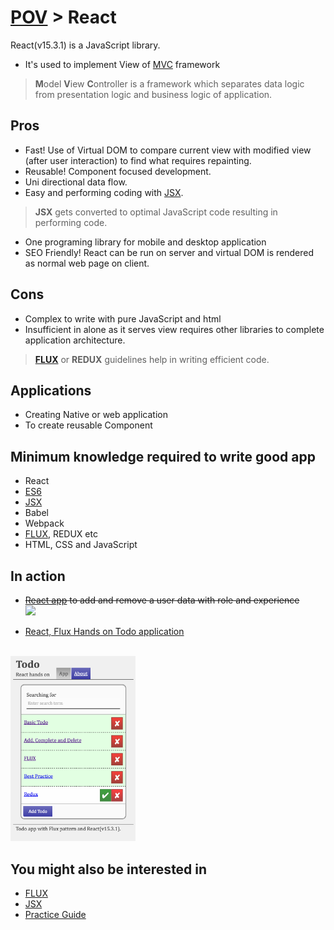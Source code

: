 # <a href='./../readme.md'>POV</a> > React

React(v15.3.1) is a JavaScript library.

* It's used to implement View of <a href='./../mvc/readme.md'>MVC</a> framework

> **M**odel **V**iew **C**ontroller is a framework which separates data logic from presentation logic and business logic of application.

## Pros

* Fast! Use of Virtual DOM to compare current view with modified view (after user interaction) to find what requires repainting.
* Reusable! Component focused development.
* Uni directional data flow.
* Easy and performing coding with <a href='./../jsx/readme.md'>JSX</a>.

> **JSX** gets converted to optimal JavaScript code resulting in performing code.

* One programing library for mobile and desktop application
* SEO Friendly! React can be run on server and virtual DOM is rendered as normal web page on client.

## Cons

* Complex to write with pure JavaScript and html
* Insufficient in alone as it serves view requires other libraries to complete application architecture.

> **<a href='./../flux/readme.md'>FLUX</a>** or **REDUX** guidelines help in writing efficient code.

## Applications

* Creating Native or web application
* To create reusable Component

## Minimum knowledge required to write good app

* React
* <a href='./../es6/readme.md'>ES6</a>
* <a href='./../jsx/readme.md'>JSX</a>
* Babel
* Webpack
* <a href='./../flux/readme.md'>FLUX</a>, REDUX etc
* HTML, CSS and JavaScript


## In action

- <del> 
  <a href='https://github.com/vkum29/react-dev-list'>React app</a> to add and remove a user data with role and experience
  <br/>
  <a href='https://github.com/vkum29/react-dev-list'>
    <img src='https://github.com/vkum29/react-dev-list/blob/master/app-snapshot.png' width=200px/>
  </a>
</del>

- <a href='https://github.com/vkum29/todo-react'> React, Flux Hands on Todo application </a>
 <br/>
<a href='https://github.com/vkum29/todo-react'>
  <img src="https://github.com/vkum29/todo-react/blob/Flux/todo-react.png" width=200px/>
</a> 



## You might also be interested in

- <a href='./../flux/readme.md'>FLUX</a>
- <a href='./../jsx/readme.md'>JSX</a>
- <a href='./practice.md'>Practice Guide</a>
